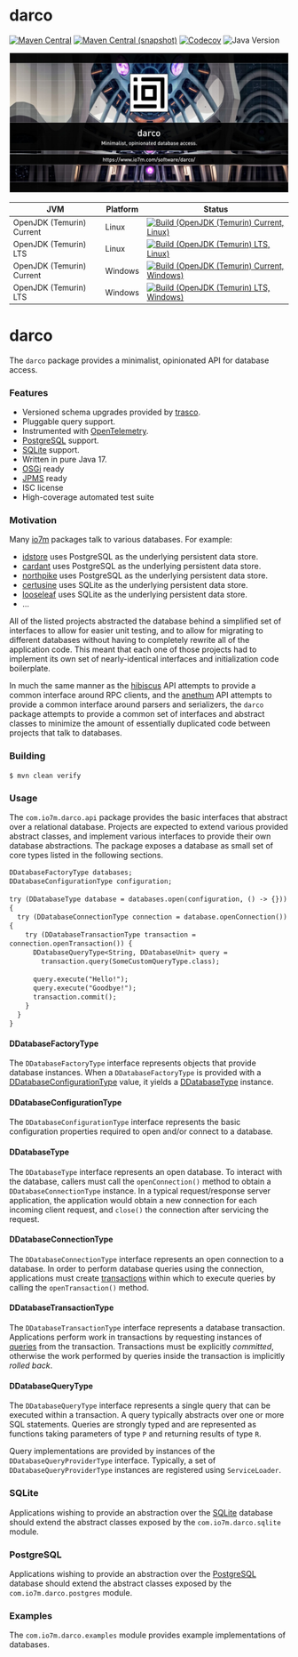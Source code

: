 darco
===

[![Maven Central](https://img.shields.io/maven-central/v/com.io7m.darco/com.io7m.darco.svg?style=flat-square)](http://search.maven.org/#search%7Cga%7C1%7Cg%3A%22com.io7m.darco%22)
[![Maven Central (snapshot)](https://img.shields.io/nexus/s/com.io7m.darco/com.io7m.darco?server=https%3A%2F%2Fs01.oss.sonatype.org&style=flat-square)](https://s01.oss.sonatype.org/content/repositories/snapshots/com/io7m/darco/)
[![Codecov](https://img.shields.io/codecov/c/github/io7m-com/darco.svg?style=flat-square)](https://codecov.io/gh/io7m-com/darco)
![Java Version](https://img.shields.io/badge/17-java?label=java&color=e65cc3)

![com.io7m.darco](./src/site/resources/darco.jpg?raw=true)

| JVM | Platform | Status |
|-----|----------|--------|
| OpenJDK (Temurin) Current | Linux | [![Build (OpenJDK (Temurin) Current, Linux)](https://img.shields.io/github/actions/workflow/status/io7m-com/darco/main.linux.temurin.current.yml)](https://www.github.com/io7m-com/darco/actions?query=workflow%3Amain.linux.temurin.current)|
| OpenJDK (Temurin) LTS | Linux | [![Build (OpenJDK (Temurin) LTS, Linux)](https://img.shields.io/github/actions/workflow/status/io7m-com/darco/main.linux.temurin.lts.yml)](https://www.github.com/io7m-com/darco/actions?query=workflow%3Amain.linux.temurin.lts)|
| OpenJDK (Temurin) Current | Windows | [![Build (OpenJDK (Temurin) Current, Windows)](https://img.shields.io/github/actions/workflow/status/io7m-com/darco/main.windows.temurin.current.yml)](https://www.github.com/io7m-com/darco/actions?query=workflow%3Amain.windows.temurin.current)|
| OpenJDK (Temurin) LTS | Windows | [![Build (OpenJDK (Temurin) LTS, Windows)](https://img.shields.io/github/actions/workflow/status/io7m-com/darco/main.windows.temurin.lts.yml)](https://www.github.com/io7m-com/darco/actions?query=workflow%3Amain.windows.temurin.lts)|


# darco

The `darco` package provides a minimalist, opinionated API for database access.

### Features

  * Versioned schema upgrades provided by [trasco](https://www.io7m.com/software/trasco).
  * Pluggable query support.
  * Instrumented with [OpenTelemetry](https://www.opentelemetry.io).
  * [PostgreSQL](https://www.postgresql.org) support.
  * [SQLite](https://www.sqlite.org) support.
  * Written in pure Java 17.
  * [OSGi](https://www.osgi.org/) ready
  * [JPMS](https://en.wikipedia.org/wiki/Java_Platform_Module_System) ready
  * ISC license
  * High-coverage automated test suite

### Motivation

Many [io7m](https://www.io7m.com) packages talk to various databases. For
example:

  * [idstore](https://www.io7m.com/software/idstore) uses PostgreSQL as the
    underlying persistent data store.
  * [cardant](https://www.io7m.com/software/cardant) uses PostgreSQL as the
    underlying persistent data store.
  * [northpike](https://www.io7m.com/software/northpike) uses PostgreSQL as the
    underlying persistent data store.
  * [certusine](https://www.io7m.com/software/certusine) uses SQLite as the
    underlying persistent data store.
  * [looseleaf](https://www.io7m.com/software/looseleaf) uses SQLite as the
    underlying persistent data store.
  * ...

All of the listed projects abstracted the database behind a simplified set of
interfaces to allow for easier unit testing, and to allow for migrating to
different databases without having to completely rewrite all of the application
code. This meant that each one of those projects had to implement its own set of
nearly-identical interfaces and initialization code boilerplate.

In much the same manner as the
[hibiscus](https://www.io7m.com/software/hibiscus) API attempts to
provide a common interface around RPC clients, and the
[anethum](https://www.io7m.com/software/anethum) API attempts to
provide a common interface around parsers and serializers,
the `darco` package attempts to provide a common set of interfaces and abstract
classes to minimize the amount of essentially duplicated code between projects
that talk to databases.

### Building

```
$ mvn clean verify
```

### Usage

The `com.io7m.darco.api` package provides the basic interfaces that abstract
over a relational database. Projects are expected to extend various provided
abstract classes, and implement various interfaces to provide their own
database abstractions. The package exposes a database as small set of core
types listed in the following sections.

```
DDatabaseFactoryType databases;
DDatabaseConfigurationType configuration;

try (DDatabaseType database = databases.open(configuration, () -> {})) {
  try (DDatabaseConnectionType connection = database.openConnection()) {
    try (DDatabaseTransactionType transaction = connection.openTransaction()) {
      DDatabaseQueryType<String, DDatabaseUnit> query =
        transaction.query(SomeCustomQueryType.class);

      query.execute("Hello!");
      query.execute("Goodbye!");
      transaction.commit();
    }
  }
}
```

#### DDatabaseFactoryType

The `DDatabaseFactoryType` interface represents objects that provide
database instances. When a `DDatabaseFactoryType` is provided with a
[DDatabaseConfigurationType](#DDatabaseConfigurationType) value, it
yields a [DDatabaseType](#DDatabaseType) instance.

#### DDatabaseConfigurationType

The `DDatabaseConfigurationType` interface represents the basic configuration
properties required to open and/or connect to a database.

#### DDatabaseType

The `DDatabaseType` interface represents an open database. To interact with
the database, callers must call the `openConnection()` method to obtain a
`DDatabaseConnectionType` instance. In a typical request/response server
application, the application would obtain a new connection for each incoming
client request, and `close()` the connection after servicing the request.

#### DDatabaseConnectionType

The `DDatabaseConnectionType` interface represents an open connection to
a database. In order to perform database queries using the connection,
applications must create [transactions](#DDatabaseTransactionType) within
which to execute queries by calling the `openTransaction()` method.

#### DDatabaseTransactionType

The `DDatabaseTransactionType` interface represents a database transaction.
Applications perform work in transactions by requesting instances of
[queries](#DDatabaseQueryType) from the transaction. Transactions must be
explicitly _committed_, otherwise the work performed by queries inside the
transaction is implicitly _rolled back_.

#### DDatabaseQueryType

The `DDatabaseQueryType` interface represents a single query that can be
executed within a transaction. A query typically abstracts over one or more
SQL statements. Queries are strongly typed and are represented as functions
taking parameters of type `P` and returning results of type `R`.

Query implementations are provided by instances of the
`DDatabaseQueryProviderType` interface. Typically, a set of
`DDatabaseQueryProviderType` instances are registered using `ServiceLoader`.

### SQLite

Applications wishing to provide an abstraction over the
[SQLite](https://www.sqlite.org) database should extend the abstract classes
exposed by the `com.io7m.darco.sqlite` module.

### PostgreSQL

Applications wishing to provide an abstraction over the
[PostgreSQL](https://www.postgresql.org) database should extend the abstract
classes exposed by the `com.io7m.darco.postgres` module.

### Examples

The `com.io7m.darco.examples` module provides example implementations of
databases.

